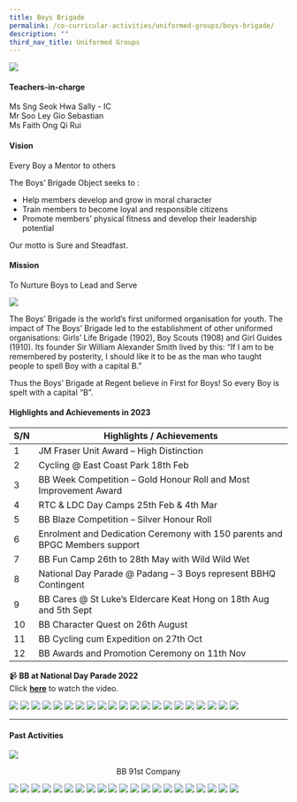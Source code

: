 ```yaml
---
title: Boys Brigade
permalink: /co-curricular-activities/uniformed-groups/boys-brigade/
description: ""
third_nav_title: Uniformed Groups
---
```

![](/images/CCA/Boys%20Brigade/BBBanner%20-%202023.jpg)

#### Teachers-in-charge  
Ms Sng Seok Hwa Sally - IC  
Mr Soo Ley Gio Sebastian  
Ms Faith Ong Qi Rui

#### Vision  
Every Boy a Mentor to others

The Boys’ Brigade Object seeks to :

*   Help members develop and grow in moral character
*   Train members to become loyal and responsible citizens
*   Promote members’ physical fitness and develop their leadership potential

Our motto is Sure and Steadfast.

#### Mission  
To Nurture Boys to Lead and Serve

![](/images/CCA/2022%20Boys%20Brigade%20Fun.jpg)

The Boys’ Brigade is the world’s first uniformed organisation for youth. The impact of The Boys’ Brigade led to the establishment of other uniformed organisations: Girls’ Life Brigade (1902), Boy Scouts (1908) and Girl Guides (1910). Its founder Sir William Alexander Smith lived by this: “If I am to be remembered by posterity, I should like it to be as the man who taught people to spell Boy with a capital B.”

Thus the Boys’ Brigade at Regent believe in First for Boys! So every Boy is spelt with a capital “B”.

#### Highlights and Achievements in 2023

| S/N | Highlights / Achievements |
| -------- | -------- |
| 1     | JM Fraser Unit Award – High Distinction |
| 2     | Cycling @ East Coast Park 18th Feb |
| 3     | BB Week Competition – Gold Honour Roll and Most Improvement Award |
| 4     | RTC &amp; LDC Day Camps 25th Feb &amp; 4th Mar |
| 5     | BB Blaze Competition – Silver Honour Roll |
| 6     | Enrolment and Dedication Ceremony with 150 parents and BPGC Members support |
| 7     | BB Fun Camp 26th to 28th May with Wild Wild Wet |
| 8     | National Day Parade @ Padang – 3 Boys represent BBHQ Contingent |
| 9     | BB Cares @ St Luke’s Eldercare Keat Hong on 18th Aug and 5th Sept |
| 10     | BB Character Quest on 26th August |
| 11     | BB Cycling cum Expedition on 27th Oct |
| 12     | BB Awards and Promotion Ceremony on 11th Nov |

📹 **BB at National Day Parade 2022**  
Click [**here**](https://youtu.be/sTGLww9N8WE) to watch the video.

![](/images/CCA/Boys%20Brigade/BB2023-1.jpg)
![](/images/CCA/Boys%20Brigade/BB2023-2.jpg)
![](/images/CCA/Boys%20Brigade/BB2023-3.jpg)
![](/images/CCA/Boys%20Brigade/BB2023-4.jpg)
![](/images/CCA/Boys%20Brigade/BB2023-5.jpg)
![](/images/CCA/Boys%20Brigade/BB2023-6.jpg)
![](/images/CCA/Boys%20Brigade/BB2023-7.jpg)
![](/images/CCA/Boys%20Brigade/BB2023-8.jpg)
![](/images/CCA/Boys%20Brigade/BB2023-9.jpg)
![](/images/CCA/Boys%20Brigade/BB2023-10.jpg)
![](/images/CCA/Boys%20Brigade/BB2023-11.jpg)
![](/images/CCA/Boys%20Brigade/BB2023-12.jpg)
![](/images/CCA/Boys%20Brigade/BB2023-13.jpg)
![](/images/CCA/Boys%20Brigade/BB2023-14.jpg)
![](/images/CCA/Boys%20Brigade/BB2023-15.jpg)
![](/images/CCA/Boys%20Brigade/BB2023-16.jpg)
![](/images/CCA/Boys%20Brigade/BB2023-17.jpg)
![](/images/CCA/Boys%20Brigade/BB2023-18.jpg)
![](/images/CCA/Boys%20Brigade/BB2023-19.jpg)
![](/images/CCA/Boys%20Brigade/BB2023-20.jpg)
![](/images/CCA/Boys%20Brigade/BB2023-21.jpg)

---

#### **Past Activities**

![](/images/CCA/Boys%20Brigade/BB%2091st%20Company.jpg)<center>BB 91st Company</center>

![](/images/CCA/Boys%20Brigade/BB-1.jpg)
![](/images/CCA/Boys%20Brigade/BB-2.jpg)
![](/images/CCA/Boys%20Brigade/BB-3.jpg)
![](/images/CCA/Boys%20Brigade/BB-4.jpg)
![](/images/CCA/Boys%20Brigade/BB-5.jpg)
![](/images/CCA/Boys%20Brigade/BB-6.jpg)
![](/images/CCA/Boys%20Brigade/BB-7.jpg)
![](/images/CCA/Boys%20Brigade/BB-8.jpg)
![](/images/CCA/Boys%20Brigade/BB-9.jpg)
![](/images/CCA/Boys%20Brigade/BB-10.jpg)
![](/images/CCA/Boys%20Brigade/BB-11.jpg)
![](/images/CCA/Boys%20Brigade/BB-12.jpg)
![](/images/CCA/Boys%20Brigade/BB-13.jpg)
![](/images/CCA/Boys%20Brigade/BB-14.jpg)
![](/images/CCA/Boys%20Brigade/BB-15.jpg)
![](/images/CCA/Boys%20Brigade/BB-16.jpg)
![](/images/CCA/Boys%20Brigade/BB-17.jpg)
![](/images/CCA/Boys%20Brigade/BB-18.jpg)
![](/images/CCA/Boys%20Brigade/BB-19.jpg)
![](/images/CCA/Boys%20Brigade/BB-20.jpg)
![](/images/CCA/Boys%20Brigade/BB-21.jpg)